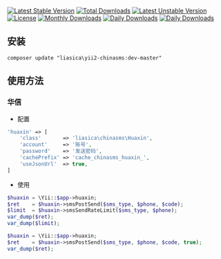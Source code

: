 [![Latest Stable Version][image-1]][1] [![Total Downloads][image-2]][2] [![Latest Unstable Version][image-3]][3] [![License][image-4]][4] [![Monthly Downloads][image-5]][5] [![Daily Downloads][image-6]][6] [![Daily Downloads][image-7]][7]

[1]:	https://packagist.org/packages/liasica/yii2-chinasms
[2]:	https://packagist.org/packages/liasica/yii2-chinasms
[3]:	https://packagist.org/packages/liasica/yii2-chinasms
[4]:	https://packagist.org/packages/liasica/yii2-chinasms
[5]:	https://packagist.org/packages/liasica/yii2-chinasms
[6]:	https://packagist.org/packages/liasica/yii2-chinasms
[7]:    https://packagist.org/packages/liasica/yii2-chinasms

[image-1]:	https://poser.pugx.org/liasica/yii2-chinasms/v/stable
[image-2]:	https://poser.pugx.org/liasica/yii2-chinasms/downloads
[image-3]:	https://poser.pugx.org/liasica/yii2-chinasms/v/unstable
[image-4]:	https://poser.pugx.org/liasica/yii2-chinasms/license
[image-5]:	https://poser.pugx.org/liasica/yii2-chinasms/d/monthly
[image-6]:	https://poser.pugx.org/liasica/yii2-chinasms/d/daily
[image-7]:  https://poser.pugx.org/liasica/yii2-chinasms/composerlock

安装
---
`composer update "liasica\yii2-chinasms:dev-master"`

使用方法
----

### 华信

- 配置
```php
'huaxin' => [
    'class'       => 'liasica\chinasms\Huaxin',
    'account'     => '账号',
    'password'    => '发送密码',
    'cachePrefix' => 'cache_chinasms_huaxin_',
    'useJsonUrl'  => true,
]
```

- 使用

```php
$huaxin = \Yii::$app->huaxin;
$ret    = $huaxin->smsPostSend($sms_type, $phone, $code);
$limit  = $huaxin->smsSendRateLimit($sms_type, $phone);
var_dump($ret);
var_dump($limit);
```

```php
$huaxin = \Yii::$app->huaxin;
$ret    = $huaxin->smsPostSend($sms_type, $phone, $code, true);
var_dump($ret);
```
